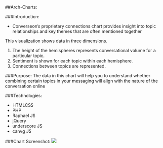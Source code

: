 ##Arch-Charts:

###Introduction:
* Converseon’s proprietary connections chart provides insight into topic relationships and key themes that are often mentioned together

This visualization shows data in three dimensions.

1. The height of the hemispheres represents conversational volume for a particular topic.
2. Sentiment is shown for each topic within each hemisphere.
3. Connections between topics are represented.

###Purpose:
The data in this chart will help you to understand whether combining certain topics 
in your messaging will align with the nature of the conversation online

###Technologies:
* HTMLCSS
* PHP
* Raphael JS
* jQuery
* underscore JS
* canvg JS


###Chart Screenshot:
[<img src="http://goo.gl/Uztrh">](http://goo.gl/Uztrh)



